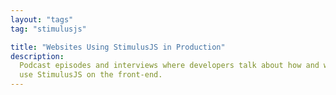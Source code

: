 ```yaml
---
layout: "tags"
tag: "stimulusjs"

title: "Websites Using StimulusJS in Production"
description:
  Podcast episodes and interviews where developers talk about how and why they
  use StimulusJS on the front-end.
---
```

